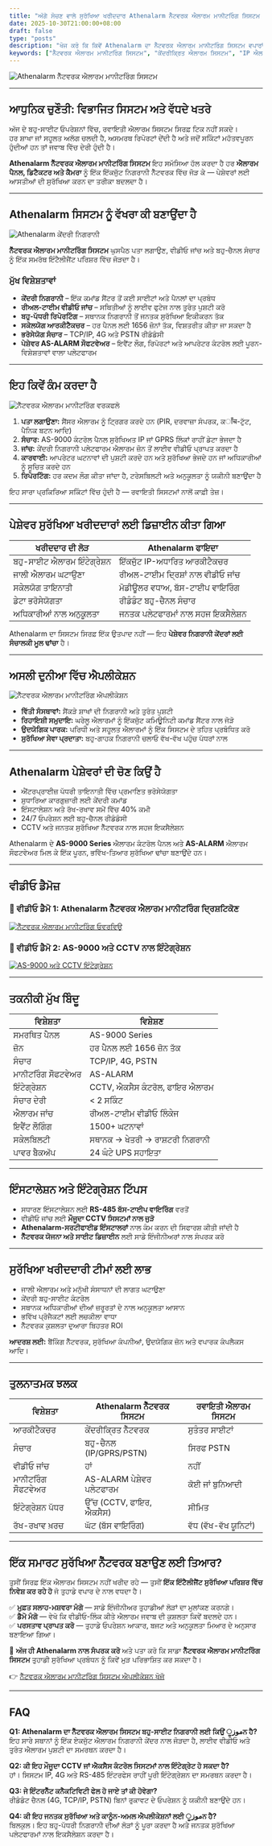 ```yaml
---
title: "ਅੱਗੇ ਸੋਚਣ ਵਾਲੇ ਸੁਰੱਖਿਆ ਖਰੀਦਦਾਰ Athenalarm ਨੈੱਟਵਰਕ ਐਲਾਰਮ ਮਾਨੀਟਰਿੰਗ ਸਿਸਟਮ ਦੀ ਚੋਣ ਕਿਉਂ ਕਰਦੇ ਹਨ"
date: 2025-10-30T21:00:00+08:00
draft: false
type: "posts"
description: "ਖੋਜ ਕਰੋ ਕਿ ਕਿਵੇਂ Athenalarm ਦਾ ਨੈੱਟਵਰਕ ਐਲਾਰਮ ਮਾਨੀਟਰਿੰਗ ਸਿਸਟਮ ਵਪਾਰਾਂ ਨੂੰ ਕੇਂਦਰੀ ਨਿਗਰਾਨੀ, ਰੀਅਲ-ਟਾਈਮ ਵੀਡੀਓ ਜਾਂਚ ਅਤੇ ਸਕੇਲਯੋਗ ਸੁਰੱਖਿਆ ਨਾਲ ਸਮਰੱਥ ਬਣਾਉਂਦਾ ਹੈ। ਪੇਸ਼ੇਵਰ ਐਲਾਰਮ ਨਿਗਰਾਨੀ, ਐਂਟਰਪ੍ਰਾਈਜ਼ ਸੁਰੱਖਿਆ ਅਤੇ ਸਰਕਾਰੀ ਐਪਲੀਕੇਸ਼ਨਾਂ ਲਈ ਆਦਰਸ਼।"
keywords: ["ਨੈੱਟਵਰਕ ਐਲਾਰਮ ਮਾਨੀਟਰਿੰਗ ਸਿਸਟਮ", "ਕੇਂਦਰੀਕ੍ਰਿਤ ਐਲਾਰਮ ਸਿਸਟਮ", "IP ਐਲਾਰਮ ਮਾਨੀਟਰਿੰਗ", "ਵੀਡੀਓ ਜਾਂਚ ਕੀਤੀ ਐਲਾਰਮ ਸਿਸਟਮ", "Athenalarm ਨੈੱਟਵਰਕ ਸੁਰੱਖਿਆ ਸਿਸਟਮ"]
---
```


![Athenalarm ਨੈੱਟਵਰਕ ਐਲਾਰਮ ਮਾਨੀਟਰਿੰਗ ਸਿਸਟਮ](https://athenalarm.com/wp-content/uploads/2023/03/Cloud-based-integrated-network-alarm-monitoring-system-scaled.webp)

---

## ਆਧੁਨਿਕ ਚੁਣੌਤੀ: ਵਿਭਾਜਿਤ ਸਿਸਟਮ ਅਤੇ ਵੱਧਦੇ ਖਤਰੇ

ਅੱਜ ਦੇ ਬਹੁ-ਸਾਈਟ ਓਪਰੇਸ਼ਨਾਂ ਵਿੱਚ, ਰਵਾਇਤੀ ਐਲਾਰਮ ਸਿਸਟਮ ਸਿਰਫ਼ ਟਿਕ ਨਹੀਂ ਸਕਦੇ।  
ਹਰ ਸ਼ਾਖਾ ਜਾਂ ਸਹੂਲਤ ਅਲੱਗ ਚਲਦੀ ਹੈ, ਅਸਮਰਥ ਰਿਪੋਰਟਾਂ ਦੇਂਦੀ ਹੈ ਅਤੇ ਜਦੋਂ ਸਕਿੰਟਾਂ ਮਹੱਤਵਪੂਰਨ ਹੁੰਦੀਆਂ ਹਨ ਤਾਂ ਜਵਾਬ ਵਿੱਚ ਦੇਰੀ ਹੁੰਦੀ ਹੈ।  

**Athenalarm ਨੈੱਟਵਰਕ ਐਲਾਰਮ ਮਾਨੀਟਰਿੰਗ ਸਿਸਟਮ** ਇਹ ਸਮੱਸਿਆ ਹੱਲ ਕਰਦਾ ਹੈ ਹਰ **ਐਲਾਰਮ ਪੈਨਲ, ਡਿਟੈਕਟਰ ਅਤੇ ਕੈਮਰਾ** ਨੂੰ ਇੱਕ ਇੱਕਜੁੱਟ ਨਿਗਰਾਨੀ ਨੈੱਟਵਰਕ ਵਿੱਚ ਜੋੜ ਕੇ — ਪੇਸ਼ੇਵਰਾਂ ਲਈ ਆਸਤੀਆਂ ਦੀ ਸੁਰੱਖਿਆ ਕਰਨ ਦਾ ਤਰੀਕਾ ਬਦਲਦਾ ਹੈ।

---

## Athenalarm ਸਿਸਟਮ ਨੂੰ ਵੱਖਰਾ ਕੀ ਬਣਾਉਂਦਾ ਹੈ

![Athenalarm ਕੇਂਦਰੀ ਨਿਗਰਾਨੀ](https://athenalarm.com/wp-content/uploads/2022/05/Athenalarm-network-alarm-monitoring-system-3-1024.jpg)

**ਨੈੱਟਵਰਕ ਐਲਾਰਮ ਮਾਨੀਟਰਿੰਗ ਸਿਸਟਮ** ਘੁਸਪੈਠ ਪਤਾ ਲਗਾਉਣ, ਵੀਡੀਓ ਜਾਂਚ ਅਤੇ ਬਹੁ-ਚੈਨਲ ਸੰਚਾਰ ਨੂੰ ਇੱਕ ਸਮਰੱਥ ਇੰਟੈਲੀਜੈਂਟ ਪਰਿਸ਼ਰ ਵਿੱਚ ਜੋੜਦਾ ਹੈ।

### **ਮੁੱਖ ਵਿਸ਼ੇਸ਼ਤਾਵਾਂ**
- **ਕੇਂਦਰੀ ਨਿਗਰਾਨੀ** – ਇੱਕ ਕਮਾਂਡ ਸੈਂਟਰ ਤੋਂ ਕਈ ਸਾਈਟਾਂ ਅਤੇ ਪੈਨਲਾਂ ਦਾ ਪ੍ਰਬੰਧ  
- **ਰੀਅਲ-ਟਾਈਮ ਵੀਡੀਓ ਜਾਂਚ** – ਸਥਿਤੀਆਂ ਨੂੰ ਲਾਈਵ ਫੁਟੇਜ ਨਾਲ ਤੁਰੰਤ ਪੁਸ਼ਟੀ ਕਰੋ  
- **ਬਹੁ-ਪੱਧਰੀ ਰਿਪੋਰਟਿੰਗ** – ਸਥਾਨਕ ਨਿਗਰਾਨੀ ਤੋਂ ਜਨਤਕ ਸੁਰੱਖਿਆ ਇਕੀਕਰਨ ਤੱਕ  
- **ਸਕੇਲਯੋਗ ਆਰਕੀਟੈਕਚਰ** – ਹਰ ਪੈਨਲ ਲਈ 1656 ਜ਼ੋਨਾਂ ਤੱਕ, ਵਿਸ਼ਤਰੀਤ ਕੀਤਾ ਜਾ ਸਕਦਾ ਹੈ  
- **ਭਰੋਸੇਯੋਗ ਸੰਚਾਰ** – TCP/IP, 4G ਅਤੇ PSTN ਰੀਡੰਡੰਸੀ  
- **ਪੇਸ਼ੇਵਰ AS-ALARM ਸੌਫਟਵੇਅਰ** – ਇਵੈਂਟ ਲੌਗ, ਰਿਪੋਰਟਾਂ ਅਤੇ ਆਪਰੇਟਰ ਕੰਟਰੋਲ ਲਈ ਪੂਰਨ-ਵਿਸ਼ੇਸ਼ਤਾਵਾਂ ਵਾਲਾ ਪਲੇਟਫਾਰਮ  

---

## ਇਹ ਕਿਵੇਂ ਕੰਮ ਕਰਦਾ ਹੈ

![ਨੈੱਟਵਰਕ ਐਲਾਰਮ ਮਾਨੀਟਰਿੰਗ ਵਰਕਫਲੋ](https://athenalarm.com/wp-content/uploads/2022/05/Athenalarm-network-alarm-monitoring-system-1-1024.jpg)

1. **ਪਤਾ ਲਗਾਉਣਾ:** ਸੈਂਸਰ ਐਲਾਰਮ ਨੂੰ ਟ੍ਰਿਗਰ ਕਰਦੇ ਹਨ (PIR, ਦਰਵਾਜ਼ਾ ਸੰਪਰਕ, ਕाँच-ਟੁੱਟ, ਪੈਨਿਕ ਬਟਨ ਆਦਿ)  
2. **ਸੰਚਾਰ:** AS-9000 ਕੰਟਰੋਲ ਪੈਨਲ ਸੁਰੱਖਿਅਤ IP ਜਾਂ GPRS ਲਿੰਕਾਂ ਰਾਹੀਂ ਡੇਟਾ ਭੇਜਦਾ ਹੈ  
3. **ਜਾਂਚ:** ਕੇਂਦਰੀ ਨਿਗਰਾਨੀ ਪਲੇਟਫਾਰਮ ਐਲਾਰਮ ਜ਼ੋਨ ਤੋਂ ਲਾਈਵ ਵੀਡੀਓ ਪ੍ਰਾਪਤ ਕਰਦਾ ਹੈ  
4. **ਕਾਰਵਾਈ:** ਆਪਰੇਟਰ ਘਟਨਾਵਾਂ ਦੀ ਪੁਸ਼ਟੀ ਕਰਦੇ ਹਨ ਅਤੇ ਸੁਰੱਖਿਆ ਭੇਜਦੇ ਹਨ ਜਾਂ ਅਧਿਕਾਰੀਆਂ ਨੂੰ ਸੂਚਿਤ ਕਰਦੇ ਹਨ  
5. **ਰਿਪੋਰਟਿੰਗ:** ਹਰ ਕਦਮ ਲੌਗ ਕੀਤਾ ਜਾਂਦਾ ਹੈ, ਟਰੇਸਬਿਲਟੀ ਅਤੇ ਅਨੁਕੂਲਤਾ ਨੂੰ ਯਕੀਨੀ ਬਣਾਉਂਦਾ ਹੈ  

ਇਹ ਸਾਰਾ ਪ੍ਰਕਿਰਿਆ ਸਕਿੰਟਾਂ ਵਿੱਚ ਹੁੰਦੀ ਹੈ — ਰਵਾਇਤੀ ਸਿਸਟਮਾਂ ਨਾਲੋਂ ਕਾਫ਼ੀ ਤੇਜ਼।

---

## ਪੇਸ਼ੇਵਰ ਸੁਰੱਖਿਆ ਖਰੀਦਦਾਰਾਂ ਲਈ ਡਿਜ਼ਾਈਨ ਕੀਤਾ ਗਿਆ

| ਖਰੀਦਦਾਰ ਦੀ ਲੋੜ | Athenalarm ਫਾਇਦਾ |
|-----------------|------------------|
| ਬਹੁ-ਸਾਈਟ ਐਲਾਰਮ ਇੰਟੇਗ੍ਰੇਸ਼ਨ | ਇੱਕਜੁੱਟ IP-ਅਧਾਰਿਤ ਆਰਕੀਟੈਕਚਰ |
| ਜਾਲੀ ਐਲਾਰਮ ਘਟਾਉਣਾ | ਰੀਅਲ-ਟਾਈਮ ਦ੍ਰਿਸ਼ਾਂ ਨਾਲ ਵੀਡੀਓ ਜਾਂਚ |
| ਸਕੇਲਯੋਗ ਤਾਇਨਾਤੀ | ਮੋਡੀਊਲਰ ਵਧਾਅ, ਬੱਸ-ਟਾਈਪ ਵਾਇਰਿੰਗ |
| ਡੇਟਾ ਭਰੋਸੇਯੋਗਤਾ | ਰੀਡੰਡੰਟ ਬਹੁ-ਚੈਨਲ ਸੰਚਾਰ |
| ਅਧਿਕਾਰੀਆਂ ਨਾਲ ਅਨੁਕੂਲਤਾ | ਜਨਤਕ ਪਲੇਟਫਾਰਮਾਂ ਨਾਲ ਸਹਜ ਇਕਸੈਲੇਸ਼ਨ |

Athenalarm ਦਾ ਸਿਸਟਮ ਸਿਰਫ਼ ਇੱਕ ਉਤਪਾਦ ਨਹੀਂ — ਇਹ **ਪੇਸ਼ੇਵਰ ਨਿਗਰਾਨੀ ਕੇਂਦਰਾਂ ਲਈ ਸੰਚਾਲਕੀ ਮੂਲ ਢਾਂਚਾ** ਹੈ।

---

## ਅਸਲੀ ਦੁਨੀਆ ਵਿੱਚ ਐਪਲੀਕੇਸ਼ਨ

![ਨੈੱਟਵਰਕ ਐਲਾਰਮ ਮਾਨੀਟਰਿੰਗ ਐਪਲੀਕੇਸ਼ਨ](https://athenalarm.com/wp-content/uploads/2022/05/Athenalarm-network-alarm-monitoring-system-solution-2-1024.jpg)

- **ਵਿੱਤੀ ਸੰਸਥਾਵਾਂ:** ਸੈਂਕੜੇ ਸ਼ਾਖਾਂ ਦੀ ਨਿਗਰਾਨੀ ਅਤੇ ਤੁਰੰਤ ਪੁਸ਼ਟੀ  
- **ਰਿਹਾਇਸ਼ੀ ਸਮੁਦਾਇ:** ਘਰੇਲੂ ਐਲਾਰਮਾਂ ਨੂੰ ਇੱਕਜੁੱਟ ਕਮਿਊਨਿਟੀ ਕਮਾਂਡ ਸੈਂਟਰ ਨਾਲ ਜੋੜੋ  
- **ਉਦਯੋਗਿਕ ਪਾਰਕ:** ਪਰਿਧੀ ਅਤੇ ਸਹੂਲਤ ਐਲਾਰਮਾਂ ਨੂੰ ਇੱਕ ਸਿਸਟਮ ਦੇ ਤਹਿਤ ਪ੍ਰਬੰਧਿਤ ਕਰੋ  
- **ਸੁਰੱਖਿਆ ਸੇਵਾ ਪ੍ਰਦਾਤਾ:** ਬਹੁ-ਗਾਹਕ ਨਿਗਰਾਨੀ ਚਲਾਓ ਵੱਖ-ਵੱਖ ਪਹੁੰਚ ਪੱਧਰਾਂ ਨਾਲ  

---

## Athenalarm ਪੇਸ਼ੇਵਰਾਂ ਦੀ ਚੋਣ ਕਿਉਂ ਹੈ

- ਐਂਟਰਪ੍ਰਾਈਜ਼ ਪੱਧਰੀ ਤਾਇਨਾਤੀ ਵਿੱਚ ਪ੍ਰਮਾਣਿਤ ਭਰੋਸੇਯੋਗਤਾ  
- ਸੁਧਾਰਿਆ ਕਾਰਗੁਜ਼ਾਰੀ ਲਈ ਕੇਂਦਰੀ ਕਮਾਂਡ  
- ਇੰਸਟਾਲੇਸ਼ਨ ਅਤੇ ਰੱਖ-ਰਖਾਵ ਸਮੇਂ ਵਿੱਚ 40% ਕਮੀ  
- 24/7 ਓਪਰੇਸ਼ਨ ਲਈ ਬਹੁ-ਚੈਨਲ ਰੀਡੰਡੰਸੀ  
- CCTV ਅਤੇ ਜਨਤਕ ਸੁਰੱਖਿਆ ਨੈੱਟਵਰਕ ਨਾਲ ਸਹਜ ਇਕਸੈਲੇਸ਼ਨ  

Athenalarm ਦੇ **AS-9000 Series** ਐਲਾਰਮ ਕੰਟਰੋਲ ਪੈਨਲ ਅਤੇ **AS-ALARM** ਐਲਾਰਮ ਸੌਫਟਵੇਅਰ ਮਿਲ ਕੇ ਇੱਕ ਪੂਰਨ, ਭਵਿੱਖ-ਤਿਆਰ ਸੁਰੱਖਿਆ ਢਾਂਚਾ ਬਣਾਉਂਦੇ ਹਨ।

---

## ਵੀਡੀਓ ਡੈਮੋਜ਼

### 🎥 ਵੀਡੀਓ ਡੈਮੋ 1: Athenalarm ਨੈੱਟਵਰਕ ਐਲਾਰਮ ਮਾਨੀਟਰਿੰਗ ਦ੍ਰਿਸ਼ਟਿਕੋਣ  
[![ਨੈੱਟਵਰਕ ਐਲਾਰਮ ਮਾਨੀਟਰਿੰਗ ਓਵਰਵਿਊ](https://img.youtube.com/vi/cIBxzrVTb4A/0.jpg)](https://www.youtube.com/watch?v=cIBxzrVTb4A)

### 🎥 ਵੀਡੀਓ ਡੈਮੋ 2: AS-9000 ਅਤੇ CCTV ਨਾਲ ਇੰਟੇਗ੍ਰੇਸ਼ਨ  
[![AS-9000 ਅਤੇ CCTV ਇੰਟੇਗ੍ਰੇਸ਼ਨ](https://img.youtube.com/vi/FouMQpGDZNk/0.jpg)](https://www.youtube.com/watch?v=FouMQpGDZNk)

---

## ਤਕਨੀਕੀ ਮੁੱਖ ਬਿੰਦੂ

| ਵਿਸ਼ੇਸ਼ਤਾ | ਵਿਸ਼ੇਸ਼ਣ |
|-----------|-----------|
| ਸਮਰਥਿਤ ਪੈਨਲ | AS-9000 Series |
| ਜ਼ੋਨ | ਹਰ ਪੈਨਲ ਲਈ 1656 ਜ਼ੋਨ ਤੱਕ |
| ਸੰਚਾਰ | TCP/IP, 4G, PSTN |
| ਮਾਨੀਟਰਿੰਗ ਸੌਫਟਵੇਅਰ | AS-ALARM |
| ਇੰਟੇਗ੍ਰੇਸ਼ਨ | CCTV, ਐਕਸੈਸ ਕੰਟਰੋਲ, ਫਾਇਰ ਐਲਾਰਮ |
| ਸੰਚਾਰ ਦੇਰੀ | < 2 ਸਕਿੰਟ |
| ਐਲਾਰਮ ਜਾਂਚ | ਰੀਅਲ-ਟਾਈਮ ਵੀਡੀਓ ਲਿੰਕੇਜ |
| ਇਵੈਂਟ ਲੌਗਿੰਗ | 1500+ ਘਟਨਾਵਾਂ |
| ਸਕੇਲਬਿਲਟੀ | ਸਥਾਨਕ → ਖੇਤਰੀ → ਰਾਸ਼ਟਰੀ ਨਿਗਰਾਨੀ |
| ਪਾਵਰ ਬੈਕਅੱਪ | 24 ਘੰਟੇ UPS ਸਹਾਇਤਾ |

---

## ਇੰਸਟਾਲੇਸ਼ਨ ਅਤੇ ਇੰਟੇਗ੍ਰੇਸ਼ਨ ਟਿੱਪਸ

- ਸਧਾਰਣ ਇੰਸਟਾਲੇਸ਼ਨ ਲਈ **RS-485 ਬੱਸ-ਟਾਈਪ ਵਾਇਰਿੰਗ** ਵਰਤੋਂ  
- ਵੀਡੀਓ ਜਾਂਚ ਲਈ **ਮੌਜੂਦਾ CCTV ਸਿਸਟਮਾਂ ਨਾਲ ਜੁੜੋ**  
- **Athenalarm-ਸਰਟੀਫਾਈਡ ਇੰਸਟਾਲਰਾਂ** ਨਾਲ ਕੰਮ ਕਰਨ ਦੀ ਸਿਫਾਰਸ਼ ਕੀਤੀ ਜਾਂਦੀ ਹੈ  
- **ਨੈੱਟਵਰਕ ਯੋਜਨਾ ਅਤੇ ਸਾਈਟ ਡਿਜ਼ਾਈਨ** ਲਈ ਸਾਡੇ ਇੰਜੀਨੀਅਰਾਂ ਨਾਲ ਸੰਪਰਕ ਕਰੋ  

---

## ਸੁਰੱਖਿਆ ਖਰੀਦਦਾਰੀ ਟੀਮਾਂ ਲਈ ਲਾਭ

- ਜਾਲੀ ਐਲਾਰਮ ਅਤੇ ਮਨੁੱਖੀ ਸੰਸਾਧਨਾਂ ਦੀ ਲਾਗਤ ਘਟਾਉਣਾ  
- ਕੇਂਦਰੀ ਬਹੁ-ਸਾਈਟ ਕੰਟਰੋਲ  
- ਸਥਾਨਕ ਅਧਿਕਾਰੀਆਂ ਦੀਆਂ ਜ਼ਰੂਰਤਾਂ ਦੇ ਨਾਲ ਅਨੁਕੂਲਤਾ ਆਸਾਨ  
- ਭਵਿੱਖ ਪ੍ਰੋਜੈਕਟਾਂ ਲਈ ਲਚਕੀਲਾ ਵਾਧਾ  
- ਨੈੱਟਵਰਕ ਕੁਸ਼ਲਤਾ ਦੁਆਰਾ ਬਿਹਤਰ ROI  

**ਆਦਰਸ਼ ਲਈ:** ਬੈਂਕਿੰਗ ਨੈੱਟਵਰਕ, ਸੁਰੱਖਿਆ ਕੰਪਨੀਆਂ, ਉਦਯੋਗਿਕ ਜ਼ੋਨ ਅਤੇ ਵਪਾਰਕ ਕੰਪਲੈਕਸ ਆਦਿ।

---

## ਤੁਲਨਾਤਮਕ ਝਲਕ

| ਵਿਸ਼ੇਸ਼ਤਾ | Athenalarm ਨੈੱਟਵਰਕ ਸਿਸਟਮ | ਰਵਾਇਤੀ ਐਲਾਰਮ ਸਿਸਟਮ |
|-----------|---------------------------|------------------------|
| ਆਰਕੀਟੈਕਚਰ | ਕੇਂਦਰੀਕ੍ਰਿਤ ਨੈੱਟਵਰਕ | ਸੁਤੰਤਰ ਸਾਈਟਾਂ |
| ਸੰਚਾਰ | ਬਹੁ-ਚੈਨਲ (IP/GPRS/PSTN) | ਸਿਰਫ PSTN |
| ਵੀਡੀਓ ਜਾਂਚ | ਹਾਂ | ਨਹੀਂ |
| ਮਾਨੀਟਰਿੰਗ ਸੌਫਟਵੇਅਰ | AS-ALARM ਪੇਸ਼ੇਵਰ ਪਲੇਟਫਾਰਮ | ਕੋਈ ਜਾਂ ਬੁਨਿਆਦੀ |
| ਇੰਟੇਗ੍ਰੇਸ਼ਨ ਪੱਧਰ | ਉੱਚ (CCTV, ਫਾਇਰ, ਐਕਸੈਸ) | ਸੀਮਿਤ |
| ਰੱਖ-ਰਖਾਵ ਖ਼ਰਚ | ਘੱਟ (ਬੱਸ ਵਾਇਰਿੰਗ) | ਵੱਧ (ਵੱਖ-ਵੱਖ ਯੂਨਿਟਾਂ) |

---

## ਇੱਕ ਸਮਾਰਟ ਸੁਰੱਖਿਆ ਨੈੱਟਵਰਕ ਬਣਾਉਣ ਲਈ ਤਿਆਰ?

ਤੁਸੀਂ ਸਿਰਫ਼ ਇੱਕ ਐਲਾਰਮ ਸਿਸਟਮ ਨਹੀਂ ਖਰੀਦ ਰਹੇ — ਤੁਸੀਂ **ਇੱਕ ਇੰਟੈਲੀਜੈਂਟ ਸੁਰੱਖਿਆ ਪਰਿਸ਼ਰ ਵਿੱਚ ਨਿਵੇਸ਼ ਕਰ ਰਹੇ ਹੋ** ਜੋ ਤੁਹਾਡੇ ਵਪਾਰ ਦੇ ਨਾਲ ਵਧਦਾ ਹੈ।  

✅ **ਮੁਫ਼ਤ ਸਲਾਹ-ਮਸ਼ਵਰਾ ਮੰਗੋ** — ਸਾਡੇ ਇੰਜੀਨੀਅਰ ਤੁਹਾਡੀਆਂ ਲੋੜਾਂ ਦਾ ਮੁਲਾਂਕਣ ਕਰਨਗੇ।  
✅ **ਡੈਮੋ ਮੰਗੋ** — ਵੇਖੋ ਕਿ ਵੀਡੀਓ-ਲਿੰਕ ਕੀਤੇ ਐਲਾਰਮ ਜਵਾਬ ਦੀ ਕੁਸ਼ਲਤਾ ਕਿਵੇਂ ਬਦਲਦੇ ਹਨ।  
✅ **ਪਰਸਤਾਵ ਪ੍ਰਾਪਤ ਕਰੋ** — ਤੁਹਾਡੇ ਓਪਰੇਸ਼ਨ ਆਕਾਰ, ਬਜਟ ਅਤੇ ਅਨੁਕੂਲਤਾ ਮਿਆਰ ਦੇ ਅਨੁਸਾਰ ਬਣਾਇਆ ਗਿਆ।  

📩 **ਅੱਜ ਹੀ Athenalarm ਨਾਲ ਸੰਪਰਕ ਕਰੋ** ਅਤੇ ਪਤਾ ਕਰੋ ਕਿ ਸਾਡਾ **ਨੈੱਟਵਰਕ ਐਲਾਰਮ ਮਾਨੀਟਰਿੰਗ ਸਿਸਟਮ** ਤੁਹਾਡੀ ਸੁਰੱਖਿਆ ਪ੍ਰਬੰਧਨ ਨੂੰ ਕਿਵੇਂ ਮੁੜ ਪਰਿਭਾਸ਼ਿਤ ਕਰ ਸਕਦਾ ਹੈ।  

👉 [ਨੈੱਟਵਰਕ ਐਲਾਰਮ ਮਾਨੀਟਰਿੰਗ ਸਿਸਟਮ ਐਪਲੀਕੇਸ਼ਨ ਖੋਜੋ](https://athenalarm.com/network-alarm-system/network-alarm-monitoring-system-application/)

---

## FAQ

**Q1: Athenalarm ਦਾ ਨੈੱਟਵਰਕ ਐਲਾਰਮ ਸਿਸਟਮ ਬਹੁ-ਸਾਈਟ ਨਿਗਰਾਨੀ ਲਈ ਕਿਉਂ موزੂਨ ਹੈ?**  
ਇਹ ਸਾਰੇ ਸਥਾਨਾਂ ਨੂੰ ਇੱਕ ਏਕਜੁੱਟ ਐਲਾਰਮ ਨਿਗਰਾਨੀ ਕੇਂਦਰ ਨਾਲ ਜੋੜਦਾ ਹੈ, ਲਾਈਵ ਵੀਡੀਓ ਅਤੇ ਤੁਰੰਤ ਐਲਾਰਮ ਪੁਸ਼ਟੀ ਦਾ ਸਮਰਥਨ ਕਰਦਾ ਹੈ।

**Q2: ਕੀ ਇਹ ਮੌਜੂਦਾ CCTV ਜਾਂ ਐਕਸੈਸ ਕੰਟਰੋਲ ਸਿਸਟਮਾਂ ਨਾਲ ਇੰਟੇਗ੍ਰੇਟ ਹੋ ਸਕਦਾ ਹੈ?**  
ਹਾਂ। ਸਿਸਟਮ IP, 4G ਅਤੇ RS-485 ਇੰਟਰਫੇਸ ਰਾਹੀਂ ਪੂਰੀ ਇੰਟੇਗ੍ਰੇਸ਼ਨ ਦਾ ਸਮਰਥਨ ਕਰਦਾ ਹੈ।

**Q3: ਜੇ ਇੰਟਰਨੈੱਟ ਕਨੈਕਟਿਵਿਟੀ ਫੇਲ ਹੋ ਜਾਏ ਤਾਂ ਕੀ ਹੋਵੇਗਾ?**  
ਰੀਡੰਡੰਟ ਚੈਨਲ (4G, TCP/IP, PSTN) ਬਿਨਾਂ ਰੁਕਾਵਟ ਦੇ ਓਪਰੇਸ਼ਨ ਨੂੰ ਯਕੀਨੀ ਬਣਾਉਂਦੇ ਹਨ।

**Q4: ਕੀ ਇਹ ਜਨਤਕ ਸੁਰੱਖਿਆ ਅਤੇ ਕਾਨੂੰਨ-ਅਮਲ ਐਪਲੀਕੇਸ਼ਨਾਂ ਲਈ موزੂਨ ਹੈ?**  
ਬਿਲਕੁਲ। ਇਹ ਬਹੁ-ਪੱਧਰੀ ਨਿਗਰਾਨੀ ਦੀਆਂ ਲੋੜਾਂ ਨੂੰ ਪੂਰਾ ਕਰਦਾ ਹੈ ਅਤੇ ਜਨਤਕ ਸੁਰੱਖਿਆ ਪਲੇਟਫਾਰਮਾਂ ਨਾਲ ਇਕਸੈਲੇਸ਼ਨ ਕਰਦਾ ਹੈ।
